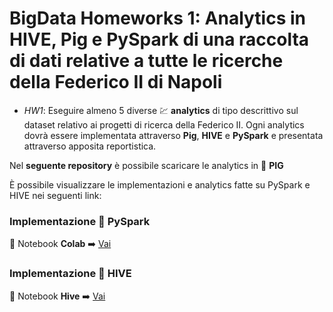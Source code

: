 # BigData Homeworks 1: Analytics in HIVE, Pig e PySpark di una raccolta di dati relative a tutte le ricerche della Federico II di Napoli

- _HW1_: Eseguire almeno 5 diverse :chart: **analytics** di tipo descrittivo sul dataset relativo ai progetti di ricerca della Federico II. Ogni analytics dovrà essere implementata attraverso **Pig**, **HIVE** e **PySpark** e presentata attraverso apposita reportistica.

Nel **seguente repository** è possibile scaricare le analytics in :pig: **PIG**

È possibile visualizzare le implementazioni e analytics fatte su PySpark e HIVE nei seguenti link:

### Implementazione :sparkler: PySpark
:notebook: Notebook **Colab** :arrow_right: [Vai](https://colab.research.google.com/drive/1lgeCpTdMp-aDPy4cMqcJuhbkXfrqDdHY)

### Implementazione :bee: HIVE
:notebook_with_decorative_cover: Notebook **Hive** :arrow_right: [Vai]([https://colab.research.google.com/drive/1lgeCpTdMp-aDPy4cMqcJuhbkXfrqDdHY](https://shorturl.at/sKOS2))

